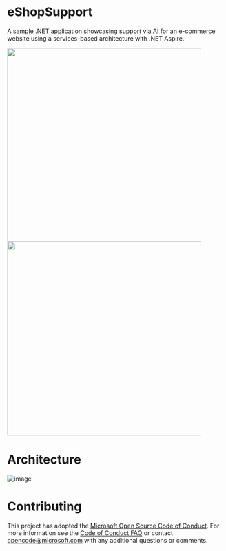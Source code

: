 # eShopSupport 

A sample .NET application showcasing support via AI for an e-commerce website using a services-based architecture with .NET Aspire.

<img width=450 align=top src=https://github.com/user-attachments/assets/5a41493f-565b-4dd0-ae31-1b5c3c2f6d22>

<img width=450 align=top src=https://github.com/user-attachments/assets/7930a940-bb31-4dc0-b5f6-738d43dfcfe5>

# Architecture

![image](https://github.com/user-attachments/assets/3c339d0d-507a-416b-94ba-0e179d6ff2f5)


# Contributing

This project has adopted the [Microsoft Open Source Code of Conduct](https://opensource.microsoft.com/codeofconduct/). For more information see the [Code of Conduct FAQ](https://opensource.microsoft.com/codeofconduct/faq/) or contact [opencode@microsoft.com](mailto:opencode@microsoft.com) with any additional questions or comments.
